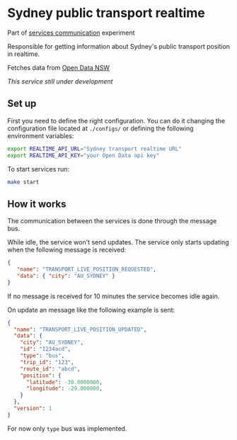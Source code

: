 # Sydney public transport realtime

Part of [services communication](https://github.com/viniciusgerevini/services-communication) experiment

Responsible for getting information about Sydney's public transport position in realtime.

Fetches data from  [Open Data NSW](https://opendata.transport.nsw.gov.au/)

*This service still under development*

## Set up

First you need to define the right configuration.
You can do it changing the configuration file located at `./configs/` or defining the following environment variables:

```sh
export REALTIME_API_URL="Sydney transport realtime URL"
export REALTIME_API_KEY="your Open Data api key"
```

To start services run:

```sh
make start
```

## How it works

The communication between the services is done through the message bus.

While idle, the service won't send updates.
The service only starts updating when the following message is received:

```json
{
   "name": "TRANSPORT_LIVE_POSITION_REQUESTED",
   "data": { "city": "AU_SYDNEY" }
}
```
If no message is received for 10 minutes the service becomes idle again.

On update an message like the following example is sent:

```json
{
  "name": "TRANSPORT_LIVE_POSITION_UPDATED",
  "data": {
    "city": "AU_SYDNEY",
    "id": "1234acd",
    "type": "bus",
    "trip_id": "123",
    "route_id": "abcd",
    "position": {
      "latitude": -30.0000000,
      "longitude": -29.000000,
    }
  },
  "version": 1
}
```

For now only `type` bus was implemented.

